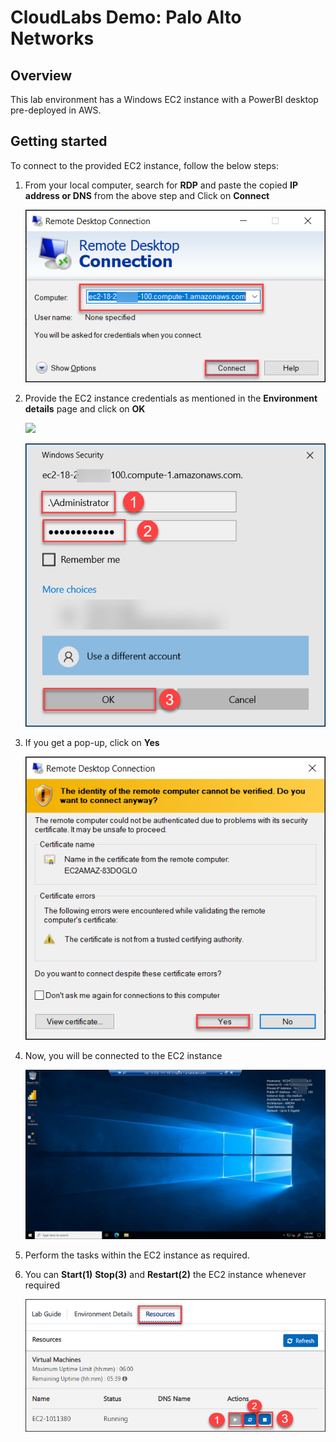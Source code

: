# CloudLabs Demo: Palo Alto Networks

## Overview
This lab environment has a Windows EC2 instance with a PowerBI desktop pre-deployed in AWS.

## Getting started

To connect to the provided EC2 instance, follow the below steps:

1. From your local computer, search for **RDP** and paste the copied **IP address or DNS** from the above step and Click on **Connect**

    ![](images/RDP.png)

2. Provide the EC2 instance credentials as mentioned in the **Environment details** page and click on **OK**

    ![](images/vmcreds.png)

    ![](images/vm-credsconsole.png)

3. If you get a pop-up, click on **Yes**

    ![](images/popup.png)

4. Now, you will be connected to the EC2 instance

   ![](images/ec2-ui.png)

5. Perform the tasks within the EC2 instance as required.

6. You can **Start(1)** **Stop(3)** and **Restart(2)** the EC2 instance whenever required

   ![](images/resourcestab.png)
